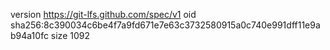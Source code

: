 version https://git-lfs.github.com/spec/v1
oid sha256:8c390034c6be4f7a9fd671e7e63c3732580915a0c740e991dff11e9ab94a10fc
size 1092
